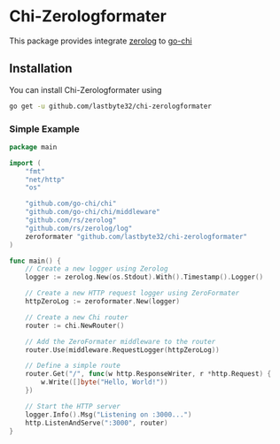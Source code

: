 # Chi-Zerologformater

This package provides integrate [zerolog](https://github.com/rs/zerolog/) to [go-chi](https://github.com/go-chi/chi)
## Installation

You can install Chi-Zerologformater using
```bash
go get -u github.com/lastbyte32/chi-zerologformater
```

### Simple Example
```go
package main

import (
    "fmt"
    "net/http"
    "os"

    "github.com/go-chi/chi"
    "github.com/go-chi/chi/middleware"
    "github.com/rs/zerolog"
    "github.com/rs/zerolog/log"
    zeroformater "github.com/lastbyte32/chi-zerologformater"
)

func main() {
    // Create a new logger using Zerolog
    logger := zerolog.New(os.Stdout).With().Timestamp().Logger()

    // Create a new HTTP request logger using ZeroFormater
    httpZeroLog := zeroformater.New(logger)

    // Create a new Chi router
    router := chi.NewRouter()

    // Add the ZeroFormater middleware to the router
    router.Use(middleware.RequestLogger(httpZeroLog))

    // Define a simple route
    router.Get("/", func(w http.ResponseWriter, r *http.Request) {
        w.Write([]byte("Hello, World!"))
    })

    // Start the HTTP server
	logger.Info().Msg("Listening on :3000...")
    http.ListenAndServe(":3000", router)
}

```
